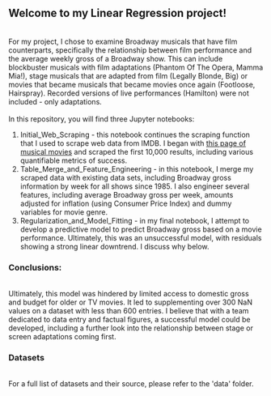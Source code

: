 <h2>Welcome to my Linear Regression project!</h2>
<br>
For my project, I chose to examine Broadway musicals that have film counterparts, specifically the relationship between film performance and the average weekly gross of a Broadway show. This can include blockbuster musicals with film adaptations (Phantom Of The Opera, Mamma Mia!), stage musicals that are adapted from film (Legally Blonde, Big) or movies that became musicals that became movies once again (Footloose, Hairspray). Recorded versions of live performances (Hamilton) were not included - only adaptations. 
<br>
<br>
In this repository, you will find three Jupyter notebooks:
<ol>
    <li>Initial_Web_Scraping - this notebook continues the scraping function that I used to scrape web data from IMDB. I began with <a href='https://www.imdb.com/search/title/?genres=musical&explore=title_type,genres&title_type=movie&ref_=adv_explore_rhs'>this page of musical movies</a> and scraped the first 10,000 results, including various quantifiable metrics of success.</li>
    <li>Table_Merge_and_Feature_Engineering - in this notebook, I merge my scraped data with existing data sets, including Broadway gross information by week for all shows since 1985. I also engineer several features, including average Broadway gross per week, amounts adjusted for inflation (using Consumer Price Index) and dummy variables for movie genre.</li>
    <li>Regularization_and_Model_Fitting - in my final notebook, I attempt to develop a predictive model to predict Broadway gross based on a movie performance. Ultimately, this was an unsuccessful model, with residuals showing a strong linear downtrend. I discuss why below.</li>
    </ol>
<h3>Conclusions:</h3>
<br>
Ultimately, this model was hindered by limited access to domestic gross and budget for older or TV movies. It led to supplementing over 300 NaN values on a dataset with less than 600 entries. I believe that with a team dedicated to data entry and factual figures, a successful model could be developed, including a further look into the relationship between stage or screen adaptations coming first. 
<br>
<h3>Datasets</h3>
<br>
For a full list of datasets and their source, please refer to the 'data' folder. 
